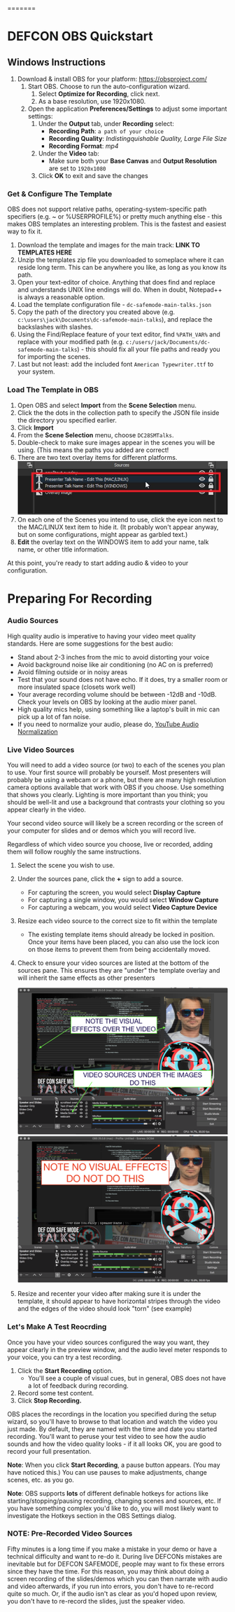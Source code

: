 =======
# DEFCON OBS Quickstart

## Windows Instructions

1. Download & install OBS for your platform: https://obsproject.com/
   1. Start OBS. Choose to run the auto-configuration wizard.
        1. Select __Optimize for Recording__, click next.
        1. As a base resolution, use 1920x1080.
   2. Open the application __Preferences/Settings__ to adjust some important settings:
        1. Under the __Output__ tab, under __Recording__ select:
            - __Recording Path__: `a path of your choice`
            - __Recording Quality__: *Indistingquishable Quality, Large File Size*
            - __Recording Format__: *mp4*
        2. Under the __Video__ tab:
            - Make sure both your __Base Canvas__ and __Output Resolution__ are set to `1920x1080`
        3. Click __OK__ to exit and save the changes

### Get & Configure The Template

OBS does not support relative paths, operating-system-specific path specifiers (e.g. ~ or %USERPROFILE%) or pretty much anything else - this makes OBS templates an interesting problem. This is the fastest and easiest way to fix it.

1. Download the template and images for the main track: __LINK TO TEMPLATES HERE__
1. Unzip the templates zip file you downloaded to someplace where it can reside long term. This can be anywhere you like, as long as you know its path.
1. Open your text-editor of choice. Anything that does find and replace and understands UNIX line endings will do. When in doubt, Notepad++ is always a reasonable option.
1. Load the template configuration file - `dc-safemode-main-talks.json` 
1. Copy the path of the directory you created above (e.g. `c:\users\jack\Documents\dc-safemode-main-talks`), and replace the backslashes with slashes.
1. Using the Find/Replace feature of your text editor, find `%PATH_VAR%` and replace with your modified path (e.g. `c:/users/jack/Documents/dc-safemode-main-talks`) - this should fix all your file paths and ready you for importing the scenes.
1. Last but not least: add the included font `American Typewriter.ttf` to your system.

### Load The Template in OBS

1. Open OBS and select __Import__ from the __Scene Selection__ menu.
1. Click the the dots in the collection path to specify the JSON file inside the directory you specified earlier.
1. Click __Import__
1. From the __Scene Selection__ menu, choose `DC28SMTalks`.
1. Double-check to make sure images appear in the scenes you will be using. (This means the paths you added are correct!
1. There are two text overlay items for different platforms. 
    ![Platform Specific Text overlays](text-overlays.jpg)
1. On each one of the Scenes you intend to use, click the eye icon next to the MAC/LINUX text item to hide it. (It probably won't appear anyway, but on some configurations, might appear as garbled text.)
1. __Edit__ the overlay text on the WINDOWS item to add your name, talk name, or other title information.

At this point, you're ready to start adding audio & video to your configuration.

# Preparing For Recording 

### Audio Sources
High quality audio is imperative to having your video meet quality standards. Here are some suggestions for the best audio:
- Stand about 2-3 inches from the mic to avoid distorting your voice
- Avoid background noise like air conditioning (no AC on is preferred)
- Avoid filming outside or in noisy areas
- Test that your sound does not have echo. If it does, try a smaller room or more insulated space (closets work well)
- Your average recording volume should be between -12dB and -10dB. Check your levels on OBS by looking at the audio mixer panel.
- High quality mics help, using something like a laptop's built in mic can pick up a lot of fan noise. 
- If you need to normalize your audio, please do, [YouTube Audio Normalization](https://www.youtube.com/watch?v=OKSWPrT5upo)

### Live Video Sources
You will need to add a video source (or two) to each of the scenes you plan to use. Your first source will probably be yourself. Most presenters will probably be using a webcam or a phone, but there are many high resolution camera options available that work with OBS if you choose. Use something that shows you clearly. Lighting is more important than you think; you should be well-lit and use a background that contrasts your clothing so you appear clearly in the video.

Your second video source will likely be a screen recording or the screen of your computer for slides and or demos which you will record live. 

Regardless of which video source you choose, live or recorded, adding them will follow roughly the same instructions.
1. Select the scene you wish to use.
2. Under the sources pane, click the __+__ sign to add a source.
   - For capturing the screen, you would select __Display Capture__
   - For capturing a single window, you would select __Window Capture__
   - For capturing a webcam, you would select __Video Capture Device__
3. Resize each video source to the correct size to fit within the template 
    - The existing template items should already be locked in position. Once your items have been placed, you can also use the lock icon on those items to prevent them from being accidentally moved.
4. Check to ensure your video sources are listed at the bottom of the sources pane. This ensures they are "under" the template overlay and will inherit the same effects as other presenters
    
    ![DO THIS](do-this.png)
    ![DON'T DO THIS](do-not-do-this.png)

5. Resize and recenter your video after making sure it is under the template, it should appear to have horizontal stripes through the video and the edges of the video should look "torn" (see example)

### Let's Make A Test Reocrding

Once you have your video sources configured the way you want, they appear clearly in the preview window, and the audio level meter responds to your voice, you can try a test recording.

1. Click the __Start Recording__ option. 
    - You'll see a couple of visual cues, but in general, OBS does not have a lot of feedback during recording.
1. Record some test content. 
1. Click __Stop Recording.__

OBS places the recordings in the location you specified during the setup wizard, so you'll have to browse to that location and watch the video you just made. By default, they are named with the time and date you started recording. You'll want to peruse your test video to see how the audio sounds and how the video quality looks - if it all looks OK, you are good to record your full presentation.

**Note**: When you click __Start Recording__, a pause button appears. (You may have noticed this.) You can use pauses to make adjustments, change scenes, etc. as you go. 

**Note**: OBS supports __lots__ of different definable hotkeys for actions like starting/stopping/pausing recording, changing scenes and sources, etc. If you have something complex you'd like to do, you will most likely want to investigate the Hotkeys section in the OBS Settings dialog.

### NOTE: Pre-Recorded Video Sources
Fifty minutes is a long time if you make a mistake in your demo or have a technical difficulty and want to re-do it. During live DEFCONs mistakes are inevitable but for DEFCON SAFEMODE, people may want to fix these errors since they have the time. For this reason, you may think about doing a screen recording of the slides/demos which you can then narrate with audio and video afterwards, if you run into errors, you don't have to re-record quite so much. Or, if the audio isn't as clear as you'd hoped upon review, you don't have to re-record the slides, just the speaker video.